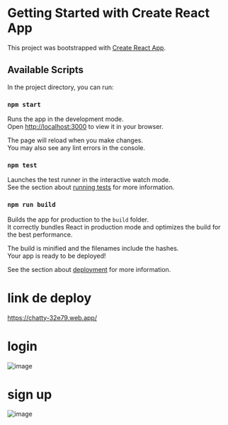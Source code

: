 # Getting Started with Create React App

This project was bootstrapped with [Create React App](https://github.com/facebook/create-react-app).

## Available Scripts

In the project directory, you can run:

### `npm start`

Runs the app in the development mode.\
Open [http://localhost:3000](http://localhost:3000) to view it in your browser.

The page will reload when you make changes.\
You may also see any lint errors in the console.

### `npm test`

Launches the test runner in the interactive watch mode.\
See the section about [running tests](https://facebook.github.io/create-react-app/docs/running-tests) for more information.

### `npm run build`

Builds the app for production to the `build` folder.\
It correctly bundles React in production mode and optimizes the build for the best performance.

The build is minified and the filenames include the hashes.\
Your app is ready to be deployed!

See the section about [deployment](https://facebook.github.io/create-react-app/docs/deployment) for more information.

# link de deploy
https://chatty-32e79.web.app/


# login

![image](https://user-images.githubusercontent.com/45043430/161966479-e8be608d-0963-4d53-8b97-513fead955e2.png)

# sign up

![image](https://user-images.githubusercontent.com/45043430/161966724-7e5fc697-2233-4a9f-b9e6-e329e98a74a9.png)

